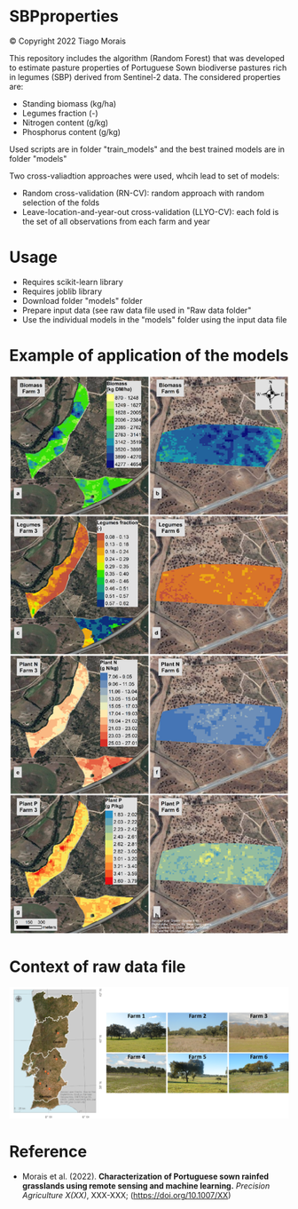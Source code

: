 # SBPproperties

© Copyright 2022 Tiago Morais

This repository includes the algorithm (Random Forest) that was developed to estimate pasture properties of Portuguese Sown biodiverse pastures rich in legumes (SBP) derived from Sentinel-2 data. The considered properties are:
- Standing biomass (kg/ha)
- Legumes fraction (-)
- Nitrogen content (g/kg)
- Phosphorus content (g/kg)

Used scripts are in folder "train_models" and the best trained models are in folder "models"

Two cross-valiadtion approaches were used, whcih lead to set of models:
- Random cross-validation (RN-CV): random approach with random selection of the folds
- Leave-location-and-year-out cross-validation (LLYO-CV): each fold is the set of all observations from each farm and year

# Usage
- Requires scikit-learn library
- Requires joblib library
- Download folder "models" folder
- Prepare input data (see raw data file used in "Raw data folder"
- Use the individual models in the "models" folder using the input data file

# Example of application of the models
![Results](results.png)

# Context of raw data file
![Data Collection](context.png)


# Reference
- Morais et al. (2022). **Characterization of Portuguese sown rainfed grasslands using remote sensing and machine learning.** *Precision Agriculture X(XX)*, XXX-XXX; (https://doi.org/10.1007/XX)
